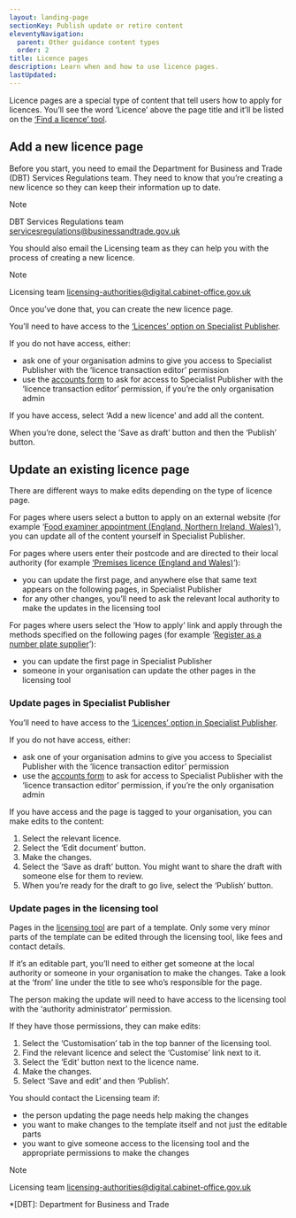 ```yaml
---
layout: landing-page
sectionKey: Publish update or retire content
eleventyNavigation:
  parent: Other guidance content types
  order: 2
title: Licence pages
description: Learn when and how to use licence pages.
lastUpdated:
---
```


Licence pages are a special type of content that tell users how to apply for licences. You’ll see the word ‘Licence’ above the page title and it’ll be listed on the [‘Find a licence’ tool](https://www.gov.uk/find-licences).

## Add a new licence page

Before you start, you need to email the Department for Business and Trade (DBT) Services Regulations team. They need to know that you’re creating a new licence so they can keep their information up to date.

> [!NOTE]
> DBT Services Regulations team
> <servicesregulations@businessandtrade.gov.uk>


You should also email the Licensing team as they can help you with the process of creating a new licence.

> [!NOTE]
> Licensing team
> <licensing-authorities@digital.cabinet-office.gov.uk>

Once you’ve done that, you can create the new licence page.

You’ll need to have access to the [‘Licences’ option on Specialist Publisher](https://specialist-publisher.publishing.service.gov.uk/licences). 

If you do not have access, either:

- ask one of your organisation admins to give you access to Specialist Publisher with the ‘licence transaction editor’ permission
- use the [accounts form](https://support.publishing.service.gov.uk/accounts_permissions_and_training_request/new) to ask for access to Specialist Publisher with the ‘licence transaction editor’ permission, if you’re the only organisation admin

If you have access, select ‘Add a new licence’ and add all the content.

When you’re done, select the ‘Save as draft’ button and then the ‘Publish’ button.

## Update an existing licence page

There are different ways to make edits depending on the type of licence page.

For pages where users select a button to apply on an external website (for example ‘[Food examiner appointment (England, Northern Ireland, Wales)](/find-licences/food-examiner-appointment-england-northern-ireland-wales)’), you can update all of the content yourself in Specialist Publisher.

For pages where users enter their postcode and are directed to their local authority (for example [‘Premises licence (England and Wales)](/find-licences/premises-licence)’):

- you can update the first page, and anywhere else that same text appears on the following pages, in Specialist Publisher
- for any other changes, you’ll need to ask the relevant local authority to make the updates in the licensing tool

For pages where users select the ‘How to apply’ link and apply through the methods specified on the following pages (for example ‘[Register as a number plate supplier](/find-licences/register-as-number-plate-supplier/dvla)’):

- you can update the first page in Specialist Publisher
- someone in your organisation can update the other pages in the licensing tool

### Update pages in Specialist Publisher

You’ll need to have access to the [‘Licences’ option in Specialist Publisher](https://specialist-publisher.publishing.service.gov.uk/licences). 

If you do not have access, either:

- ask one of your organisation admins to give you access to Specialist Publisher with the ‘licence transaction editor’ permission
- use the [accounts form](https://support.publishing.service.gov.uk/accounts_permissions_and_training_request/new) to ask for access to Specialist Publisher with the ‘licence transaction editor’ permission, if you’re the only organisation admin

If you have access and the page is tagged to your organisation, you can make edits to the content:

1. Select the relevant licence.
2. Select the ‘Edit document’ button.
3. Make the changes.
4. Select the ‘Save as draft’ button. You might want to share the draft with someone else for them to review.
5. When you’re ready for the draft to go live, select the ‘Publish’ button.

### Update pages in the licensing tool

Pages in the [licensing tool](https://licensify-admin.publishing.service.gov.uk/) are part of a template. Only some very minor parts of the template can be edited through the licensing tool, like fees and contact details.

If it’s an editable part, you’ll need to either get someone at the local authority or someone in your organisation to make the changes. Take a look at the ‘from’ line under the title to see who’s responsible for the page.

The person making the update will need to have access to the licensing tool with the ‘authority administrator’ permission.

If they have those permissions, they can make edits:

1. Select the ‘Customisation’ tab in the top banner of the licensing tool.
2. Find the relevant licence and select the ‘Customise’ link next to it.
3. Select the ‘Edit’ button next to the licence name.
4. Make the changes.
5. Select ‘Save and edit’ and then ‘Publish’.

You should contact the Licensing team if:

- the person updating the page needs help making the changes
- you want to make changes to the template itself and not just the editable parts
- you want to give someone access to the licensing tool and the appropriate permissions to make the changes

> [!NOTE]
> Licensing team
> <licensing-authorities@digital.cabinet-office.gov.uk>

*[DBT]: Department for Business and Trade 
